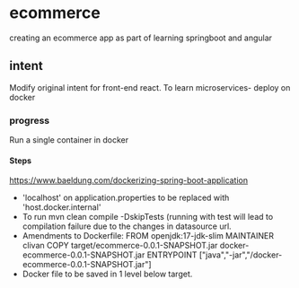 # ecommerce
creating an ecommerce app as part of learning springboot and angular


## intent
Modify original intent for front-end react. 
To learn microservices- deploy on docker

### progress
Run a single container in docker

#### Steps
https://www.baeldung.com/dockerizing-spring-boot-application

- 'localhost' on application.properties to be replaced with 'host.docker.internal' 
- To run mvn clean compile -DskipTests (running with test will lead to compilation failure due to the changes in datasource url.
- Amendments to Dockerfile:
FROM openjdk:17-jdk-slim
MAINTAINER clivan
COPY target/ecommerce-0.0.1-SNAPSHOT.jar docker-ecommerce-0.0.1-SNAPSHOT.jar
ENTRYPOINT ["java","-jar","/docker-ecommerce-0.0.1-SNAPSHOT.jar"]
- Docker file to be saved in 1 level below target.



